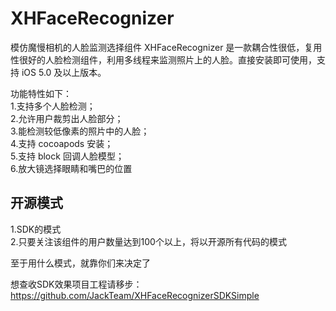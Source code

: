 XHFaceRecognizer
================
模仿魔慢相机的人脸监测选择组件
XHFaceRecognizer 是一款耦合性很低，复用性很好的人脸检测组件，利用多线程来监测照片上的人脸。直接安装即可使用，支持 iOS 5.0 及以上版本。   

功能特性如下：    
  1.支持多个人脸检测；    
  2.允许用户裁剪出人脸部分；    
  3.能检测较低像素的照片中的人脸；    
  4.支持 cocoapods 安装；    
  5.支持 block 回调人脸模型；     
  6.放大镜选择眼睛和嘴巴的位置


## 开源模式
  1.SDK的模式   
  2.只要关注该组件的用户数量达到100个以上，将以开源所有代码的模式   
      
至于用什么模式，就靠你们来决定了   


想查收SDK效果项目工程请移步：https://github.com/JackTeam/XHFaceRecognizerSDKSimple
